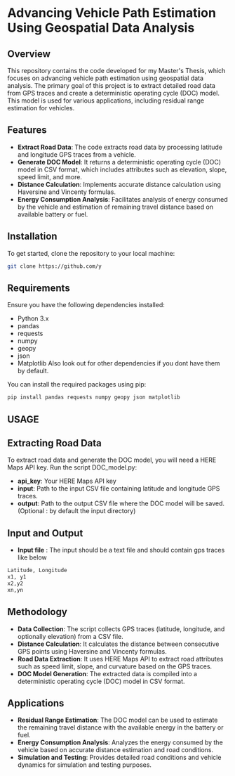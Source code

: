 # **Advancing Vehicle Path Estimation Using Geospatial Data Analysis**

## **Overview**

This repository contains the code developed for my Master's Thesis, which focuses on advancing vehicle path estimation using geospatial data analysis. The primary goal of this project is to extract detailed road data from GPS traces and create a deterministic operating cycle (DOC) model. This model is used for various applications, including residual range estimation for vehicles.

## **Features**

- **Extract Road Data**: The code extracts road data by processing latitude and longitude GPS traces from a vehicle.
- **Generate DOC Model**: It returns a deterministic operating cycle (DOC) model in CSV format, which includes attributes such as elevation, slope, speed limit, and more.
- **Distance Calculation**: Implements accurate distance calculation using Haversine and Vincenty formulas.
- **Energy Consumption Analysis**: Facilitates analysis of energy consumed by the vehicle and estimation of remaining travel distance based on available battery or fuel.

## **Installation**

To get started, clone the repository to your local machine:

```bash
git clone https://github.com/y
```
## **Requirements**

Ensure you have the following dependencies installed:

- Python 3.x
- pandas
- requests
- numpy
- geopy
- json
- Matplotlib
Also look out for other dependencies if you dont have them by default.

You can install the required packages using pip:

```bash
pip install pandas requests numpy geopy json matplotlib
```

## **USAGE**
## **Extracting Road Data**
To extract road data and generate the DOC model, you will need a HERE Maps API key. Run the script DOC_model.py:
- **api_key**: Your HERE Maps API key
- **input**: Path to the input CSV file containing latitude and longitude GPS traces.
- **output**: Path to the output CSV file where the DOC model will be saved.(Optional : by default the input directory)

## **Input and Output**
- **Input file** : The input should be a text file and should contain gps traces like below

``` bash
Latitude, Longitude
x1, y1
x2,y2
xn,yn
```
## **Methodology**
- **Data Collection**: The script collects GPS traces (latitude, longitude, and optionally elevation) from a CSV file.
- **Distance Calculation**: It calculates the distance between consecutive GPS points using Haversine and Vincenty formulas.
- **Road Data Extraction**: It uses HERE Maps API to extract road attributes such as speed limit, slope, and curvature based on the GPS traces.
- **DOC Model Generation**: The extracted data is compiled into a deterministic operating cycle (DOC) model in CSV format.
## **Applications**
- **Residual Range Estimation**: The DOC model can be used to estimate the remaining travel distance with the available energy in the battery or fuel.
- **Energy Consumption Analysis**: Analyzes the energy consumed by the vehicle based on accurate distance estimation and road conditions.
- **Simulation and Testing**: Provides detailed road conditions and vehicle dynamics for simulation and testing purposes.
